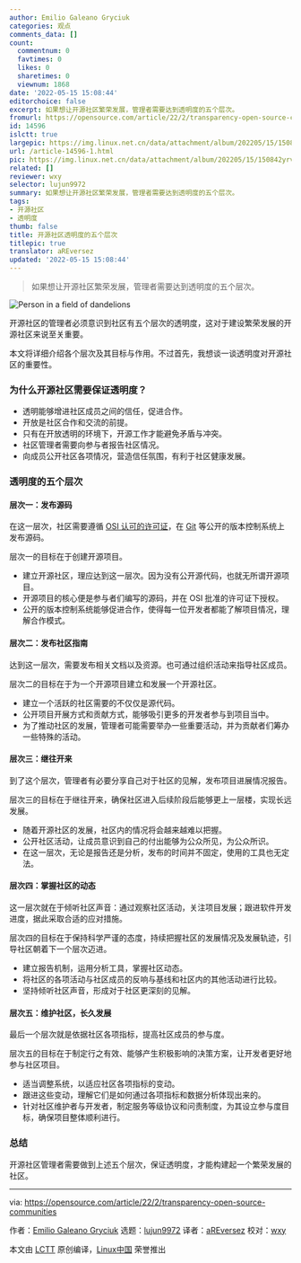 ```yaml
---
author: Emilio Galeano Gryciuk
categories: 观点
comments_data: []
count:
  commentnum: 0
  favtimes: 0
  likes: 0
  sharetimes: 0
  viewnum: 1868
date: '2022-05-15 15:08:44'
editorchoice: false
excerpt: 如果想让开源社区繁荣发展，管理者需要达到透明度的五个层次。
fromurl: https://opensource.com/article/22/2/transparency-open-source-communities
id: 14596
islctt: true
largepic: https://img.linux.net.cn/data/attachment/album/202205/15/150842yrvm9v5qbbd7a355.jpg
url: /article-14596-1.html
pic: https://img.linux.net.cn/data/attachment/album/202205/15/150842yrvm9v5qbbd7a355.jpg.thumb.jpg
related: []
reviewer: wxy
selector: lujun9972
summary: 如果想让开源社区繁荣发展，管理者需要达到透明度的五个层次。
tags:
- 开源社区
- 透明度
thumb: false
title: 开源社区透明度的五个层次
titlepic: true
translator: aREversez
updated: '2022-05-15 15:08:44'
---
```



> 
> 如果想让开源社区繁荣发展，管理者需要达到透明度的五个层次。
> 
> 
> 


![](/data/attachment/album/202205/15/150842yrvm9v5qbbd7a355.jpg "Person in a field of dandelions")


开源社区的管理者必须意识到社区有五个层次的透明度，这对于建设繁荣发展的开源社区来说至关重要。


本文将详细介绍各个层次及其目标与作用。不过首先，我想谈一谈透明度对开源社区的重要性。


### 为什么开源社区需要保证透明度？


* 透明能够增进社区成员之间的信任，促进合作。
* 开放是社区合作和交流的前提。
* 只有在开放透明的环境下，开源工作才能避免矛盾与冲突。
* 社区管理者需要向参与者报告社区情况。
* 向成员公开社区各项情况，营造信任氛围，有利于社区健康发展。


### 透明度的五个层次


#### 层次一：发布源码


在这一层次，社区需要遵循 [OSI 认可的许可证](https://opensource.org/licenses)，在 [Git](https://opensource.com/tags/git) 等公开的版本控制系统上发布源码。


层次一的目标在于创建开源项目。


* 建立开源社区，理应达到这一层次。因为没有公开源代码，也就无所谓开源项目。
* 开源项目的核心便是参与者们编写的源码，并在 OSI 批准的许可证下授权。
* 公开的版本控制系统能够促进合作，使得每一位开发者都能了解项目情况，理解合作模式。


#### 层次二：发布社区指南


达到这一层次，需要发布相关文档以及资源。也可通过组织活动来指导社区成员。


层次二的目标在于为一个开源项目建立和发展一个开源社区。


* 建立一个活跃的社区需要的不仅仅是源代码。
* 公开项目开展方式和贡献方式，能够吸引更多的开发者参与到项目当中。
* 为了推动社区的发展，管理者可能需要举办一些重要活动，并为贡献者们筹办一些特殊的活动。


#### 层次三：继往开来


到了这个层次，管理者有必要分享自己对于社区的见解，发布项目进展情况报告。


层次三的目标在于继往开来，确保社区进入后续阶段后能够更上一层楼，实现长远发展。


* 随着开源社区的发展，社区内的情况将会越来越难以把握。
* 公开社区活动，让成员意识到自己的付出能够为公众所见，为公众所识。
* 在这一层次，无论是报告还是分析，发布的时间并不固定，使用的工具也无定法。


#### 层次四：掌握社区的动态


这一层次就在于倾听社区声音：通过观察社区活动，关注项目发展；跟进软件开发进度，据此采取合适的应对措施。


层次四的目标在于保持科学严谨的态度，持续把握社区的发展情况及发展轨迹，引导社区朝着下一个层次迈进。


* 建立报告机制，运用分析工具，掌握社区动态。
* 将社区的各项活动与社区成员的反响与基线和社区内的其他活动进行比较。
* 坚持倾听社区声音，形成对于社区更深刻的见解。


#### 层次五：维护社区，长久发展


最后一个层次就是依据社区各项指标，提高社区成员的参与度。


层次五的目标在于制定行之有效、能够产生积极影响的决策方案，让开发者更好地参与社区项目。


* 适当调整系统，以适应社区各项指标的变动。
* 跟进这些变动，理解它们是如何通过各项指标和数据分析体现出来的。
* 针对社区维护者与开发者，制定服务等级协议和问责制度，为其设立参与度目标，确保项目整体顺利进行。


### 总结


开源社区管理者需要做到上述五个层次，保证透明度，才能构建起一个繁荣发展的社区。




---


via: <https://opensource.com/article/22/2/transparency-open-source-communities>


作者：[Emilio Galeano Gryciuk](https://opensource.com/users/egaleano) 选题：[lujun9972](https://github.com/lujun9972) 译者：[aREversez](https://github.com/aREversez) 校对：[wxy](https://github.com/wxy)


本文由 [LCTT](https://github.com/LCTT/TranslateProject) 原创编译，[Linux中国](https://linux.cn/) 荣誉推出